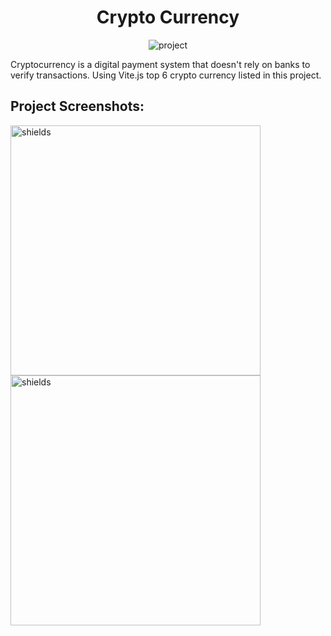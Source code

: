 <h1 align="center">Crypto Currency</h1>

<p align="center"><img src="https://socialify.git.ci/Ashurathod0411/Crypto-currency-/image?language=1&amp;owner=1&amp;stargazers=1&amp;theme=Light" alt="project"></p>

<p>Cryptocurrency is a digital payment system that doesn't rely on banks to verify transactions. Using Vite.js top 6 crypto currency listed in this project.</p>

<h2>Project Screenshots:</h2>

<img src="https://i.ibb.co/zxwbgf3/crypto3.png" alt="shields" width="400" height="400/">

<img src="https://i.ibb.co/tmsbSvh/crypto1.png" alt="shields" width="400" height="400/">
